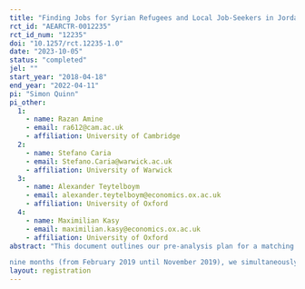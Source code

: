 ```yaml
---
title: "Finding Jobs for Syrian Refugees and Local Job-Seekers in Jordan: Evidence from a Matching Intervention"
rct_id: "AEARCTR-0012235"
rct_id_num: "12235"
doi: "10.1257/rct.12235-1.0"
date: "2023-10-05"
status: "completed"
jel: ""
start_year: "2018-04-18"
end_year: "2022-04-11"
pi: "Simon Quinn"
pi_other:
  1:
    - name: Razan Amine
    - email: ra612@cam.ac.uk
    - affiliation: University of Cambridge
  2:
    - name: Stefano Caria
    - email: Stefano.Caria@warwick.ac.uk
    - affiliation: University of Warwick
  3:
    - name: Alexander Teytelboym
    - email: alexander.teytelboym@economics.ox.ac.uk
    - affiliation: University of Oxford
  4:
    - name: Maximilian Kasy
    - email: maximilian.kasy@economics.ox.ac.uk
    - affiliation: University of Oxford
abstract: "This document outlines our pre-analysis plan for a matching intervention in Jordan. In this intervention, we connect treated job-seekers to suitable vacancies in the manufacturing sector. We worked in partnership with the International Rescue Committee (IRC). Over the course of
nine months (from February 2019 until November 2019), we simultaneously collected information about job-seekers and job openings. We reached job-seekers through a combination of passive and active methods, aiming to include a similar number of Syrian refugees and Jordanian job-seekers. The programme was open to individuals who were aged between 18 and 45 years (inclusive), and who were willing to take up low-skilled wage work in the immediate future.  We provided a matching intervention to prospective employer firms; in this study, we estimate the consequences of that intervention."
layout: registration
---
```


